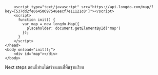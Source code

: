 <!DOCTYPE HTML>
  <html>
    <head>
        <meta charset="UTF-8">
        <title>Create Map Sample | Longdo Map</title>
        <style type="text/css">
          html{
            height:100%;
          }
          body{
            margin:0px;
            height:100%;
          }
          #map {
            height: 100%;
          }
        </style>

        <script type="text/javascript" src="https://api.longdo.com/map/?key=[537dd2fe66450697546eecf7e11121c0']"></script>
        <script>
          function init() {
            var map = new longdo.Map({
              placeholder: document.getElementById('map')
            });
          }
        </script>
    </head>
    <body onload="init();">
        <div id="map"></div>
    </body>
  </html>
Next steps
ตอนนี้ท่านได้สร้างแผนที่พื้นฐานเรียบ
